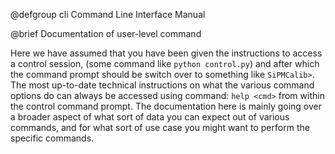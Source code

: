 @defgroup cli Command Line Interface Manual

@brief Documentation of user-level command

Here we have assumed that you have been given the instructions to access a
control session, (some command like `python control.py`) and after which the
command prompt should be switch over to something like `SiPMCalib>`. The most
up-to-date technical instructions on what the various command options do can
always be accessed using command: `help <cmd>` from within the control command
prompt. The documentation here is mainly going over a broader aspect of what sort
of data you can expect out of various commands, and for what sort of use case you
might want to perform the specific commands.
